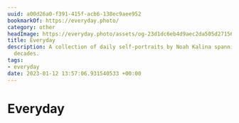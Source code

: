 ```yaml
---
uuid: a00d26a0-f391-415f-acb6-138ec9aee952
bookmarkOf: https://everyday.photo/
category: other
headImage: https://everyday.photo/assets/og-23d1dc6eb4d9aec2da505d2715654501d78bfbc9af55aa8ee7decb2ba007ab56.jpg
title: Everyday
description: A collection of daily self-portraits by Noah Kalina spanning over two
  decades.
tags:
- everyday
date: 2023-01-12 13:57:06.931540533 +00:00
---
```

# Everyday

